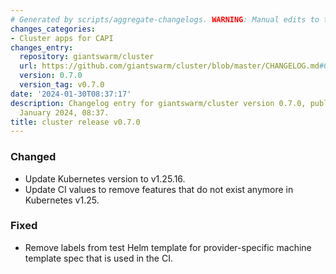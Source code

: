 ```yaml
---
# Generated by scripts/aggregate-changelogs. WARNING: Manual edits to this files will be overwritten.
changes_categories:
- Cluster apps for CAPI
changes_entry:
  repository: giantswarm/cluster
  url: https://github.com/giantswarm/cluster/blob/master/CHANGELOG.md#070---2024-01-30
  version: 0.7.0
  version_tag: v0.7.0
date: '2024-01-30T08:37:17'
description: Changelog entry for giantswarm/cluster version 0.7.0, published on 30
  January 2024, 08:37.
title: cluster release v0.7.0
---
```


### Changed
- Update Kubernetes version to v1.25.16.
- Update CI values to remove features that do not exist anymore in Kubernetes v1.25.
### Fixed
- Remove labels from test Helm template for provider-specific machine template spec that is used in the CI.
